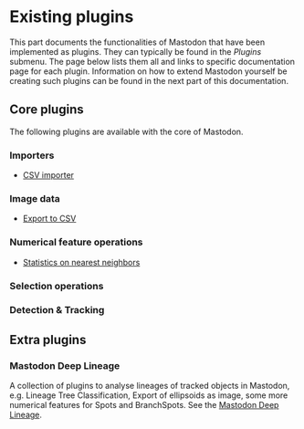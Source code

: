 # Existing plugins

This part documents the functionalities of Mastodon that have been implemented as plugins.
They can typically be found in the _Plugins_ submenu. 
The page below lists them all and links to specific documentation page for each plugin.
Information on how to extend Mastodon yourself be creating such plugins can be found in the next part of this documentation. 

## Core plugins

The following plugins are available with the core of Mastodon.

### Importers

- [CSV importer](csv-importer)
<!-- - [Import GraphML](import-graphml) -->

### Image data

- [Export to CSV](track-image)

### Numerical feature operations

- [Statistics on nearest neighbors](stats-on-nearest-neighbors)

### Selection operations

<!-- - [Selection creator](selection-creator) -->


### Detection & Tracking

<!-- - [Semi-automatic tracking](semi-automatic-tracking) -->
<!-- - [Cell detection wizard](cell-detection-wizard) -->
<!-- - [Cell tracking wizard](cell-tracking-wizard) -->
<!-- - [Ellipsoid Fitting](ellipsoid-fitting) -->


## Extra plugins

### Mastodon Deep Lineage

A collection of plugins to analyse lineages of tracked objects in Mastodon,
e.g. Lineage Tree Classification, Export of ellipsoids as image, some more
numerical features for Spots and BranchSpots. See the [Mastodon Deep Lineage](deep_lineage.rst).
